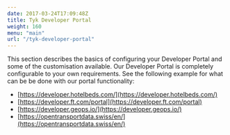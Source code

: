 ```yaml
---
date: 2017-03-24T17:09:48Z
title: Tyk Developer Portal
weight: 160
menu: "main"
url: "/tyk-developer-portal"
---
```


This section describes the basics of configuring your Developer Portal and some of the customisation available. Our Developer Portal is completely configurable to your own requirements. See the following example for what can be be done with our portal functionality:

* [https://developer.hotelbeds.com/](https://developer.hotelbeds.com/)
* [https://developer.ft.com/portal](https://developer.ft.com/portal)
* [https://developer.geops.io/](https://developer.geops.io/)
* [https://opentransportdata.swiss/en/](https://opentransportdata.swiss/en/)
